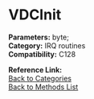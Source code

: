 # VDCInit

**Parameters:** byte;  
**Category:** IRQ routines  
**Compatibility:** C128  

**Reference Link:**  
[Back to Categories](../categories/irq_routines.md)  
[Back to Methods List](../../SUMMARY.md)
